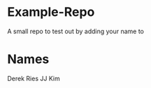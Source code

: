 Example-Repo
============

A small repo to test out by adding your name to

Names
=======

Derek Ries
JJ Kim
